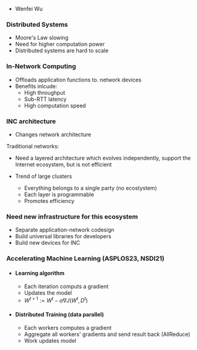 - Wenfei Wu

### Distributed Systems
- Moore's Law slowing
- Need for higher computation power
- Distributed systems are hard to scale

### In-Network Computing
- Offloads application functions to. network devices
- Benefits inlcude:
	- High throughput
	- Sub-RTT latency
	- High computation speed


### INC architecture
- Changes network architecture


Traditional networks:
- Need a layered architecture which evolves independently, support the Internet ecosystem, but is not efficient


- Trend of large clusters
	- Everything belongs to a single party (no ecostystem)
	- Each layer is programmable
	- Promotes efficiency

### Need new infrastructure for this ecosystem
- Separate application-network codesign
- Build universal libraries for developers
- Build new devices for INC


### Accelerating Machine Learning (ASPLOS23, NSDI21)


- #### Learning algorithm
	- Each iteration computs a gradient
	- Updates the model
	- $W^{t+1}:= W^t - \alpha \nabla J(W^t, D^t)$
- #### Distributed Training (data parallel)
	- Each workers computes a gradient
	- Aggregate all workers' gradients and send result back (AllReduce)
	- Work updates model

